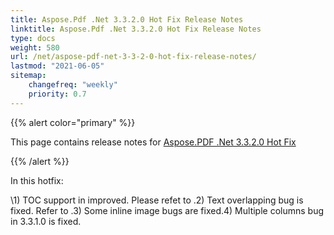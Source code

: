 ```yaml
---
title: Aspose.Pdf .Net 3.3.2.0 Hot Fix Release Notes
linktitle: Aspose.Pdf .Net 3.3.2.0 Hot Fix Release Notes
type: docs
weight: 580
url: /net/aspose-pdf-net-3-3-2-0-hot-fix-release-notes/
lastmod: "2021-06-05"
sitemap:
    changefreq: "weekly"
    priority: 0.7
---
```


{{% alert color="primary" %}}

This page contains release notes for [Aspose.PDF .Net 3.3.2.0 Hot Fix](http://www.aspose.com/downloads/pdf/net/new-releases/aspose.pdf-.net-3.3.2.0-hot-fix/)

{{% /alert %}}

In this hotfix:

\1) TOC support in improved. Please refet to .2) Text overlapping bug is fixed. Refer to .3) Some inline image bugs are fixed.4) Multiple columns bug in 3.3.1.0 is fixed.
